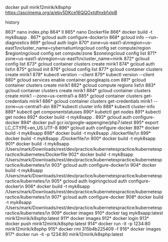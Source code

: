 

docker pull mirik12mirik/k8sphp
https://asciinema.org/a/ebv5DKce16QQOxtdfnxbfxIpB



history

863* nano index.php
  864* ll
  865* nano Dockerfile
  866* docker build -t myk8sapp .
  867* gcloud auth configure-docker\n
  868* gcloud info --run-diagnostics
  869* gcloud auth login
  870* zone=us-east1-a\nregion=us-east1\ncluster_name=cybernatium\ngcloud config set compute/region $region\ngcloud config set compute/zone $zone\ngcloud config list
  871* zone=us-east1-a\nregion=us-east1\ncluster_name=mirik
  872* gcloud config list
  873* gcloud container clusters create mirik1
  874* gcloud auth list\n
  875* gcloud init
  876* gcloud config list
  877* gcloud container clusters create mirik1
  878* kubectl verstion --client
  879* kubectl version --client
  880* gcloud services enable container.googleapis.com
  881* gcloud container clusters create mirik1
  882* gcloud compute regions list\n
  883* gcloud container clusters create mirik1
  884* gcloud container clusters create mirik1 --zone=us-central1-a
  885* gcloud container clusters get-credentials mirik1
  886* gcloud container clusters get-credentials mirik1 --zone=us-central1-a\n
  887* kubectl cluster info
  888* kubectl cluster-info
  889* kubectl get componentstatuses
  890* kubetctl get nodes
  891* kubectl get nodes
  892* docker build -t myk8sapp .
  893* gcloud auth configure-docker
  894* docker pull gcr.io/google-appengine/php7:latest
  895* export LC_CTYPE=en_US.UTF-8
  896* gcloud auth configure-docker
  897* docker build -t myk8sapp
  898* docker build -t myk8sapp ./dockerfile/\n
  899* docker build -t myk8sapp ./Dockerfile/\n
  900* docker build -t myk8sapp
  901* docker build -t myk8sapp /Users/mark/Downloads/rest/dev/practice/kubernetespractice/kubernetespractice/kubernetes/Dockerfile
  902* docker build -t myk8sapp /Users/mark/Downloads/rest/dev/practice/kubernetespractice/kubernetespractice/kubernetes/\n
  903* gcloud auth configure-docker\n
  904* docker build -t myk8sapp /Users/mark/Downloads/rest/dev/practice/kubernetespractice/kubernetespractice/kubernetes/\n
  905* gcloud auth login\ngcloud auth configure-docker\n
  906* docker build -t myk8sapp /Users/mark/Downloads/rest/dev/practice/kubernetespractice/kubernetespractice/kubernetes/\n
  907* gcloud auth configure-docker
  908* docker build -t myk8sapp /Users/mark/Downloads/rest/dev/practice/kubernetespractice/kubernetespractice/kubernetes/\n
  909* docker images
  910* docker tag myk8sapp:latest mirik12mirik/k8sphp:latest
  911* docker images
  912* docker login
  913* docker push mirik12mirik/k8sphp:latest
  914* docker run -it -p 1234:80 mirik12mirik/k8sphp
  915* docker rmi 315b4b225409 -f
  916* docker images
  917* docker run -it -p 1234:80 mirik12mirik/k8sphp:latest